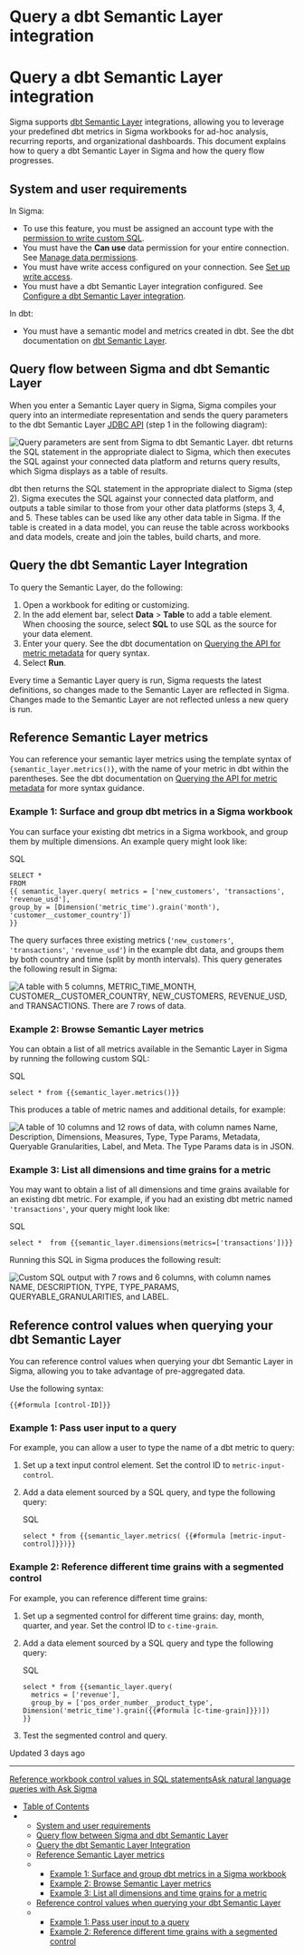 # Query a dbt Semantic Layer integration

# Query a dbt Semantic Layer integration

Sigma supports [dbt Semantic Layer](https://www.getdbt.com/product/semantic-layer) integrations, allowing you to leverage your predefined dbt metrics in Sigma workbooks for ad-hoc analysis, recurring reports, and organizational dashboards. This document explains how to query a dbt Semantic Layer in Sigma and how the query flow progresses.

## System and user requirements

In Sigma:

* To use this feature, you must be assigned an account type with the [permission to write custom SQL](/docs/license-and-account-type-overview).
* You must have the **Can use** data permission for your entire connection. See [Manage data permissions](/docs/manage-data-permissions).
* You must have write access configured on your connection. See [Set up write access](/docs/set-up-write-access).
* You must have a dbt Semantic Layer integration configured. See [Configure a dbt Semantic Layer integration](/docs/configure-a-dbt-semantic-layer-integration).

In dbt:

* You must have a semantic model and metrics created in dbt. See the dbt documentation on [dbt Semantic Layer](https://docs.getdbt.com/docs/use-dbt-semantic-layer/dbt-sl).

## Query flow between Sigma and dbt Semantic Layer

When you enter a Semantic Layer query in Sigma, Sigma compiles your query into an intermediate representation and sends the query parameters to the dbt Semantic Layer [JDBC API](https://docs.getdbt.com/docs/dbt-cloud-apis/sl-jdbc) (step 1 in the following diagram):

![Query parameters are sent from Sigma to dbt Semantic Layer. dbt returns the SQL statement in the appropriate dialect to Sigma, which then executes the SQL against your connected data platform and returns query results, which Sigma displays as a table of results.](https://files.readme.io/a27389833b9750670592f46eac51e63765d927b79320c47a63199a2ce52d61c2-dbt_query_flow_diagram.png)

dbt then returns the SQL statement in the appropriate dialect to Sigma (step 2). Sigma executes the SQL against your connected data platform, and outputs a table similar to those from your other data platforms (steps 3, 4, and 5. These tables can be used like any other data table in Sigma. If the table is created in a data model, you can reuse the table across workbooks and data models, create and join the tables, build charts, and more.

## Query the dbt Semantic Layer Integration

To query the Semantic Layer, do the following:

1. Open a workbook for editing or customizing.
2. In the add element bar, select **Data** > **Table** to add a table element. When choosing the source, select **SQL** to use SQL as the source for your data element.
3. Enter your query. See the dbt documentation on [Querying the API for metric metadata](https://docs.getdbt.com/docs/dbt-cloud-apis/sl-jdbc#querying-the-api-for-metric-metadata) for query syntax.
4. Select **Run**.

Every time a Semantic Layer query is run, Sigma requests the latest definitions, so changes made to the Semantic Layer are reflected in Sigma. Changes made to the Semantic Layer are not reflected unless a new query is run.

## Reference Semantic Layer metrics

You can reference your semantic layer metrics using the template syntax of `{semantic_layer.metrics()}`, with the name of your metric in dbt within the parentheses. See the dbt documentation on [Querying the API for metric metadata](https://docs.getdbt.com/docs/dbt-cloud-apis/sl-jdbc#querying-the-api-for-metric-metadata) for more syntax guidance.

### Example 1: Surface and group dbt metrics in a Sigma workbook

You can surface your existing dbt metrics in a Sigma workbook, and group them by multiple dimensions. An example query might look like:

SQL

```
SELECT * 
FROM
{{ semantic_layer.query( metrics = ['new_customers', 'transactions', 'revenue_usd'],
group_by = [Dimension('metric_time').grain('month'), 'customer__customer_country'])
}}
```

The query surfaces three existing metrics (`'new_customers'`, `'transactions'`, `'revenue_usd'`) in the example dbt data, and groups them by both country and time (split by month intervals). This query generates the following result in Sigma:

![A table with 5 columns, METRIC_TIME_MONTH, CUSTOMER__CUSTOMER_COUNTRY, NEW_CUSTOMERS, REVENUE_USD, and TRANSACTIONS. There are 7 rows of data.](https://files.readme.io/a8345e9fb7b7134ee95f66525a54da606d1707b1c9e7d061700e82d32de380b8-surface_dbt_metrics.png)

### Example 2: Browse Semantic Layer metrics

You can obtain a list of all metrics available in the Semantic Layer in Sigma by running the following custom SQL:

SQL

```
select * from {{semantic_layer.metrics()}}
```

This produces a table of metric names and additional details, for example:

![A table of 10 columns and 12 rows of data, with column names Name, Description, Dimensions, Measures, Type, Type Params, Metadata, Queryable Granularities, Label, and Meta. The Type Params data is in JSON.](https://files.readme.io/320cc755f31e9a207047214bdcfe9ebcf26819ccb5ef45792cf9c13201a808b3-browse_metrics.png)

### Example 3: List all dimensions and time grains for a metric

You may want to obtain a list of all dimensions and time grains available for an existing dbt metric. For example, if you had an existing dbt metric named `'transactions'`, your query might look like:

SQL

```
select *  from {{semantic_layer.dimensions(metrics=['transactions'])}}
```

Running this SQL in Sigma produces the following result:

![Custom SQL output with 7 rows and 6 columns, with column names NAME, DESCRIPTION, TYPE, TYPE_PARAMS, QUERYABLE_GRANULARITIES, and LABEL.](https://files.readme.io/feb028759048b649aa18d4ec990c4560057eba158b90cb02f19d9c418872a476-list_dimensions.png)

## Reference control values when querying your dbt Semantic Layer

You can reference control values when querying your dbt Semantic Layer in Sigma, allowing you to take advantage of pre-aggregated data.

Use the following syntax:

```
{{#formula [control-ID]}}
```

### Example 1: Pass user input to a query

For example, you can allow a user to type the name of a dbt metric to query:

1. Set up a text input control element. Set the control ID to `metric-input-control`.
2. Add a data element sourced by a SQL query, and type the following query:

   SQL

   ```
   select * from {{semantic_layer.metrics( {{#formula [metric-input-control]}})}}
   ```

### Example 2: Reference different time grains with a segmented control

For example, you can reference different time grains:

1. Set up a segmented control for different time grains: day, month, quarter, and year. Set the control ID to `c-time-grain`.
2. Add a data element sourced by a SQL query and type the following query:

   SQL

   ```
   select * from {{semantic_layer.query(
     metrics = ['revenue'],
     group_by = ['pos_order_number__product_type', Dimension('metric_time').grain({{#formula [c-time-grain]}})])
   }}
   ```
3. Test the segmented control and query.

Updated 3 days ago

---

[Reference workbook control values in SQL statements](/docs/reference-workbook-control-values-in-sql-statements)[Ask natural language queries with Ask Sigma](/docs/ask-natural-language-queries-with-ask-sigma)

* [Table of Contents](#)
* + [System and user requirements](#system-and-user-requirements)
  + [Query flow between Sigma and dbt Semantic Layer](#query-flow-between-sigma-and-dbt-semantic-layer)
  + [Query the dbt Semantic Layer Integration](#query-the-dbt-semantic-layer-integration)
  + [Reference Semantic Layer metrics](#reference-semantic-layer-metrics)
  + - [Example 1: Surface and group dbt metrics in a Sigma workbook](#example-1-surface-and-group-dbt-metrics-in-a-sigma-workbook)
    - [Example 2: Browse Semantic Layer metrics](#example-2-browse-semantic-layer-metrics)
    - [Example 3: List all dimensions and time grains for a metric](#example-3-list-all-dimensions-and-time-grains-for-a-metric)
  + [Reference control values when querying your dbt Semantic Layer](#reference-control-values-when-querying-your-dbt-semantic-layer)
  + - [Example 1: Pass user input to a query](#example-1-pass-user-input-to-a-query)
    - [Example 2: Reference different time grains with a segmented control](#example-2-reference-different-time-grains-with-a-segmented-control)